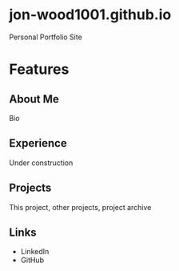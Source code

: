 # jon-wood1001.github.io
Personal Portfolio Site
# Features
## About Me
Bio
## Experience
Under construction
## Projects
This project, other projects, project archive
## Links
* LinkedIn
* GitHub